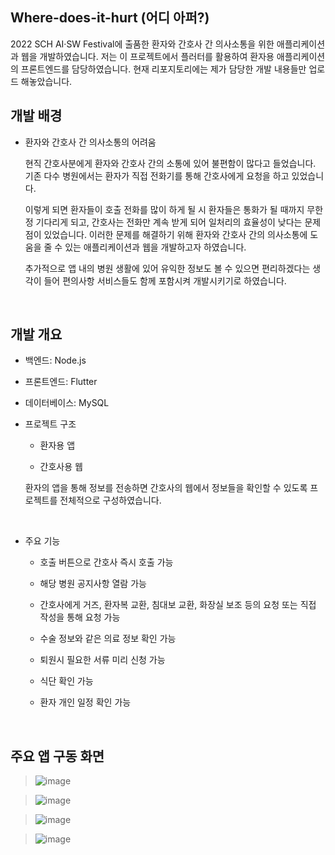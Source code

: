 ## Where-does-it-hurt (어디 아퍼?)
2022 SCH AI·SW Festival에 출품한 환자와 간호사 간 의사소통을 위한 애플리케이션과 웹을 개발하였습니다. 저는 이 프로젝트에서 플러터를 활용하여 환자용 애플리케이션의 프론트엔드를 담당하였습니다.
현재 리포지토리에는 제가 담당한 개발 내용들만 업로드 해놓았습니다.

## 개발 배경

- 환자와 간호사 간 의사소통의 어려움
  
  현직 간호사분에게 환자와 간호사 간의 소통에 있어 불편함이 많다고 들었습니다. 기존 다수 병원에서는 환자가 직접 전화기를 통해 간호사에게 요청을 하고 있었습니다.

  이렇게 되면 환자들이 호출 전화를 많이 하게 될 시 환자들은 통화가 될 때까지 무한정 기다리게 되고, 간호사는 전화만 계속 받게 되어 일처리의 효율성이 낮다는 문제점이 있었습니다.
  이러한 문제를 해결하기 위해 환자와 간호사 간의 의사소통에 도움을 줄 수 있는 애플리케이션과 웹을 개발하고자 하였습니다.  

  추가적으로 앱 내의 병원 생활에 있어 유익한 정보도 볼 수 있으면 편리하겠다는 생각이 들어 편의사항 서비스들도 함께 포함시켜 개발시키기로 하였습니다.

<br>

## 개발 개요 

  - 백엔드: Node.js
  
  - 프론트엔드: Flutter

  - 데이터베이스: MySQL

  - 프로젝트 구조

    - 환자용 앱
   
    - 간호사용 웹
   
    환자의 앱을 통해 정보를 전송하면 간호사의 웹에서 정보들을 확인할 수 있도록 프로젝트를 전체적으로 구성하였습니다.

<br>

- 주요 기능

  - 호출 버튼으로 간호사 즉시 호출 가능
 
  - 해당 병원 공지사항 열람 가능
 
  - 간호사에게 거즈, 환자복 교환, 침대보 교환, 화장실 보조 등의 요청 또는 직접 작성을 통해 요청 가능
 
  - 수술 정보와 같은 의료 정보 확인 가능
 
  - 퇴원시 필요한 서류 미리 신청 가능
 
  - 식단 확인 가능
 
  - 환자 개인 일정 확인 가능 

<br>

## 주요 앱 구동 화면
> ![image](https://github.com/user-attachments/assets/87c8856f-5d23-4b16-8302-6dde30ca3ab6)

> ![image](https://github.com/user-attachments/assets/747eccc9-f73b-42ae-8b66-b877b7c07f4b)

> ![image](https://github.com/user-attachments/assets/83ab1ac9-d60e-48b8-aece-4d832e4f6c56)

> ![image](https://github.com/user-attachments/assets/38e28d78-2aa9-440d-8a3f-9fe1690797cf)




